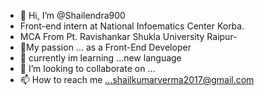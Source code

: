 - 👋 Hi, I’m @Shailendra900
- Front-end intern at National Infoematics Center Korba.
- MCA From Pt. Ravishankar Shukla University Raipur-   
- 👀My passion ... as a Front-End Developer
- 🌱 currently im learning ...new language
- 💞️ I’m looking to collaborate on ...
- 📫 How to reach me ...shailkumarverma2017@gmail.com

<!---
Shailendra900/Shailendra900 is a ✨ special ✨ repository because its `README.md` (this file) appears on your GitHub profile.
You can click the Preview link to take a look at your changes.
--->
